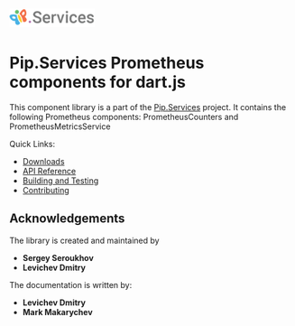 # <img src="https://github.com/pip-services/pip-services/raw/master/design/Logo.png" alt="Pip.Services Logo" style="max-width:30%"> 
# Pip.Services Prometheus components for dart.js

This component library is a part of the [Pip.Services](https://github.com/pip-services/pip-services) project.
It contains the following Prometheus components: PrometheusCounters and PrometheusMetricsService

Quick Links:

* [Downloads](https://github.com/pip-services3-dart/pip-services3-prometheus-dart/blob/master/doc/Downloads.md)
* [API Reference](https://pip-services3-dart.github.io/pip-services3-prometheus-dart/globals.html)
* [Building and Testing](https://github.com/pip-services3-dart/pip-services3-prometheus-dart/blob/master/doc/Development.md)
* [Contributing](https://github.com/pip-services3-dart/pip-services3-prometheus-dart/blob/master/doc/Development.md#contrib)

## Acknowledgements

The library is created and maintained by 
- **Sergey Seroukhov**
- **Levichev Dmitry**

The documentation is written by:
- **Levichev Dmitry**
- **Mark Makarychev**